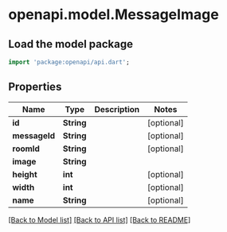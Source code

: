 # openapi.model.MessageImage

## Load the model package
```dart
import 'package:openapi/api.dart';
```

## Properties
Name | Type | Description | Notes
------------ | ------------- | ------------- | -------------
**id** | **String** |  | [optional] 
**messageId** | **String** |  | [optional] 
**roomId** | **String** |  | [optional] 
**image** | **String** |  | 
**height** | **int** |  | [optional] 
**width** | **int** |  | [optional] 
**name** | **String** |  | [optional] 

[[Back to Model list]](../README.md#documentation-for-models) [[Back to API list]](../README.md#documentation-for-api-endpoints) [[Back to README]](../README.md)


